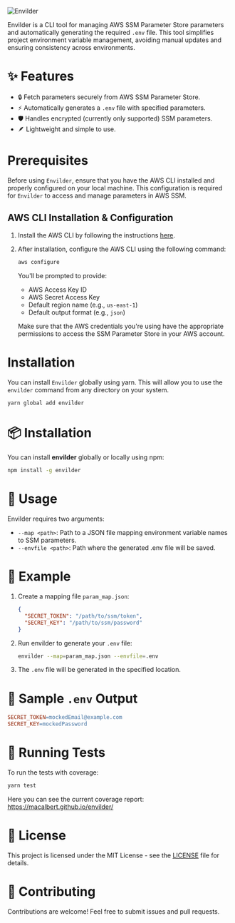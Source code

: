 ![Envilder](https://github.com/user-attachments/assets/f646a3e7-6ae2-4f3b-8f51-3807067fc99c)

Envilder is a CLI tool for managing AWS SSM Parameter Store parameters and automatically generating the required `.env` file. This tool simplifies project environment variable management, avoiding manual updates and ensuring consistency across environments.

# ✨ Features

- 🔒 Fetch parameters securely from AWS SSM Parameter Store.
- ⚡ Automatically generates a `.env` file with specified parameters.
- 🛡️ Handles encrypted (currently only supported) SSM parameters.
- 🪶 Lightweight and simple to use.

# Prerequisites
Before using `Envilder`, ensure that you have the AWS CLI installed and properly configured on your local machine. This configuration is required for `Envilder` to access and manage parameters in AWS SSM.

## AWS CLI Installation & Configuration
1. Install the AWS CLI by following the instructions [here](https://docs.aws.amazon.com/cli/latest/userguide/getting-started-install.html).
2. After installation, configure the AWS CLI using the following command:

    ```bash
    aws configure
    ```

    You'll be prompted to provide:
    - AWS Access Key ID
    - AWS Secret Access Key
    - Default region name (e.g., `us-east-1`)
    - Default output format (e.g., `json`)

   Make sure that the AWS credentials you're using have the appropriate permissions to access the SSM Parameter Store in your AWS account.

# Installation
You can install `Envilder` globally using yarn. This will allow you to use the `envilder` command from any directory on your system.

```bash
yarn global add envilder
```

# 📦 Installation

You can install **envilder** globally or locally using npm:

```bash
npm install -g envilder
```

# 🚀 Usage

Envilder requires two arguments:

- `--map <path>`: Path to a JSON file mapping environment variable names to SSM parameters.
- `--envfile <path>`: Path where the generated .env file will be saved.

# 🔧 Example

1. Create a mapping file `param_map.json`:

    ```json
    {
      "SECRET_TOKEN": "/path/to/ssm/token",
      "SECRET_KEY": "/path/to/ssm/password"
    }
    ```

2. Run envilder to generate your `.env` file:

    ```bash
    envilder --map=param_map.json --envfile=.env
    ```

3. The `.env` file will be generated in the specified location.

# 📂 Sample `.env` Output

```makefile
SECRET_TOKEN=mockedEmail@example.com
SECRET_KEY=mockedPassword
```

# 🧪 Running Tests

To run the tests with coverage: 

```bash
yarn test
```

Here you can see the current coverage report: https://macalbert.github.io/envilder/

# 📝 License

This project is licensed under the MIT License - see the [LICENSE](./LICENSE) file for details.

# 🙌 Contributing

Contributions are welcome! Feel free to submit issues and pull requests.
